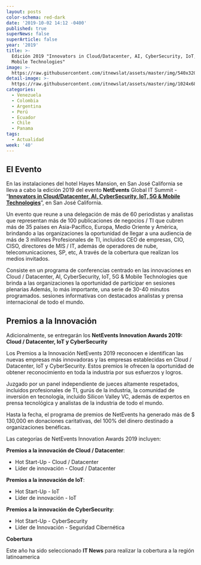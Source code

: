 ```yaml
---
layout: posts
color-schema: red-dark
date: '2019-10-02 14:12 -0400'
published: true
superNews: false
superArticle: false
year: '2019'
title: >-
  Edición 2019 "Innovators in Cloud/Datacenter, AI, CyberSecurity, IoT, 5G &
  Mobile Technologies"
image: >-
  https://raw.githubusercontent.com/itnewslat/assets/master/img/540x320/NE2018-p.jpg
detail-image: >-
  https://raw.githubusercontent.com/itnewslat/assets/master/img/1024x680/NE2018-g.jpg
categories:
  - Venezuela
  - Colombia
  - Argentina
  - Perú
  - Ecuador
  - Chile
  - Panama
tags:
  - Actualidad
week: '40'
---
```

## El Evento

En las instalaciones del hotel Hayes Mansion, en San José California se lleva a cabo la edición 2019 del evento **NetEvents** Global IT Summit - “**[Innovators in Cloud/Datacenter, AI, CyberSecurity, IoT, 5G & Mobile Technologies](https://www.netevents.org/portfolio/global-press-and-analyst-summit-2019/)**”, en San José California.

Un evento que reune a una delegación de más de 60 periodistas y analistas que representan más de 100 publicaciones de negocios / TI que cubren más de 35 países en Asia-Pacífico, Europa, Medio Oriente y América, brindando a las organizaciones la oportunidad de llegar a una audiencia de más de 3 millones Profesionales de TI, incluidos CEO de empresas, CIO, CISO, directores de MIS / IT, además de operadores de nube, telecomunicaciones, SP, etc, A través de la cobertura que realizan los medios invitados.

Consiste en un programa de conferencias centrado en las innovaciones en Cloud / Datacenter, AI, CyberSecurity, IoT, 5G & Mobile Technologies que brinda a las organizaciones la oportunidad de participar en sesiones plenarias Además, lo más importante, una serie de 30-40 minutos programados. sesiones informativas con destacados analistas y prensa internacional de todo el mundo.

## Premios a la Innovación

Adicionalmente, se entregarán los **NetEvents Innovation Awards 2019: Cloud / Datacenter, IoT y CyberSecurity**

Los Premios a la Innovación NetEvents 2019 reconocen e identifican las nuevas empresas más innovadoras y las empresas establecidas en Cloud / Datacenter, IoT y CyberSecurity. Estos premios le ofrecen la oportunidad de obtener reconocimiento en toda la industria por sus esfuerzos y logros.

Juzgado por un panel independiente de jueces altamente respetados, incluidos profesionales de TI, gurús de la industria, la comunidad de inversión en tecnología, incluido Silicon Valley VC, además de expertos en prensa tecnológica y analistas de la industria de todo el mundo.

Hasta la fecha, el programa de premios de NetEvents ha generado más de $ 130,000 en donaciones caritativas, del 100% del dinero destinado a organizaciones benéficas.

Las categorías de NetEvents Innovation Awards 2019 incluyen:

**Premios a la innovación de Cloud / Datacenter**:

  - Hot Start-Up - Cloud / Datacenter
  - Líder de innovación - Cloud / Datacenter
  
**Premios a la innovación de IoT**:

  - Hot Start-Up - IoT
  - Líder de innovación - IoT
  
**Premios a la innovación de CyberSecurity**:

  - Hot Start-Up - CyberSecurity
  - Líder de Innovación - Seguridad Cibernética

**Cobertura**

Este año ha sido seleccionado **IT News** para realizar la cobertura a la región latinoamerica
